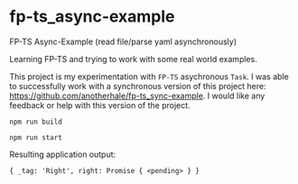 # fp-ts_async-example
FP-TS Async-Example (read file/parse yaml asynchronously)

Learning FP-TS and trying to work with some real world examples.

This project is my experimentation with `FP-TS` asychronous `Task`.  I was able to successfully work with a synchronous version of this project here: https://github.com/anotherhale/fp-ts_sync-example. I would like any feedback or help with this version of the project.

`npm run build`

`npm run start `

Resulting application output:
```
{ _tag: 'Right', right: Promise { <pending> } }
```